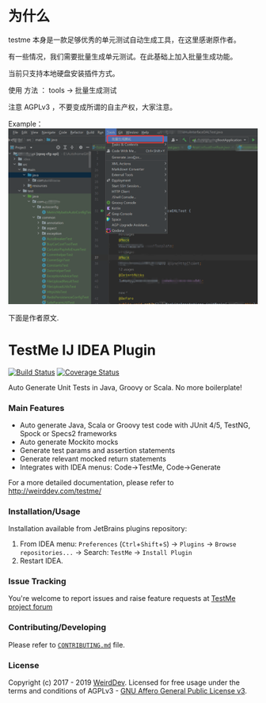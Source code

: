 # 为什么
 testme 本身是一款足够优秀的单元测试自动生成工具，在这里感谢原作者。
 
 有一些情况，我们需要批量生成单元测试。在此基础上加入批量生成功能。 
 
 当前只支持本地硬盘安装插件方式。
 
 使用 方法 ：
 tools -> 批量生成测试

 

 注意 AGPLv3 ，不要变成所谓的自主产权，大家注意。
 
 Example：
 ![alt example](https://github.com/zbw911/testme-idea-bat/blob/master/Example.png)

下面是作者原文.

# TestMe IJ IDEA Plugin
[![Build Status](https://travis-ci.org/wrdv/testme-idea.svg?branch=master)](https://travis-ci.org/wrdv/testme-idea)
[![Coverage Status](https://coveralls.io/repos/github/wrdv/testme-idea/badge.svg?branch=master)](https://coveralls.io/github/wrdv/testme-idea?branch=master)

Auto Generate Unit Tests in Java, Groovy or Scala.
No more boilerplate!

### Main Features
- Auto generate Java, Scala or Groovy test code with JUnit 4/5, TestNG, Spock or Specs2 frameworks
- Auto generate Mockito mocks
- Generate test params and assertion statements
- Generate relevant mocked return statements
- Integrates with IDEA menus: Code->TestMe, Code->Generate

For a more detailed documentation, please refer to http://weirddev.com/testme/

### Installation/Usage
Installation available from JetBrains plugins repository:
1. From IDEA menu: `Preferences` (`Ctrl`+`Shift`+`S`) -> `Plugins` -> `Browse repositories...` -> Search: `TestMe` -> `Install Plugin`
2. Restart IDEA.


### Issue Tracking
You're welcome to report issues and raise feature requests at [TestMe project forum](http://weirddev.com/forum#!/testme)

### Contributing/Developing
Please refer to [`CONTRIBUTING.md`](./CONTRIBUTING.md) file.


### License
Copyright (c) 2017 - 2019 [WeirdDev](http://weirddev.com). Licensed for free usage under the terms and conditions of AGPLv3 - [GNU Affero General Public License v3](https://www.gnu.org/licenses/agpl-3.0.en.html).
